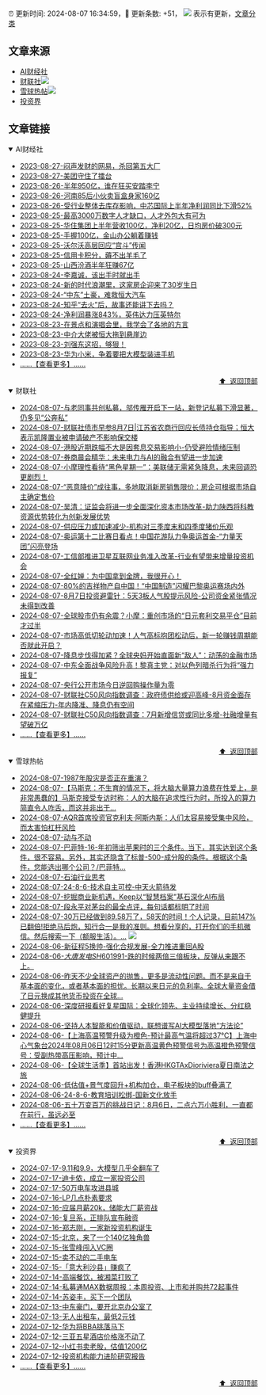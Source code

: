 ##

:alarm_clock: 更新时间: 2024-08-07 16:34:59，:rocket: 更新条数: +51， ![](/assets/dot.png) 表示有更新，[文章分类](/TAGS.md)

## 文章来源

- [AI财经社](#ai财经社)  
- [财联社](#财联社)![](/assets/dot.png)   
- [雪球热帖](#雪球热帖)![](/assets/dot.png)   
- [投资界](#投资界)  

## 文章链接

<details open>
<summary id="ai财经社">
 AI财经社
</summary>


- [2023-08-27-闷声发财的网易，杀回第五大厂](https://www.aicaijing.com.cn/article/18610)  
- [2023-08-27-美团守住了擂台](https://www.aicaijing.com.cn/article/18611)  
- [2023-08-26-半年950亿，谁在狂买安踏李宁](https://www.aicaijing.com.cn/article/18607)  
- [2023-08-26-河南85后小伙卖盲盒身家160亿](https://www.aicaijing.com.cn/article/18608)  
- [2023-08-26-受行业整体去库存影响，中芯国际上半年净利润同比下滑52%](https://www.aicaijing.com.cn/article/18609)  
- [2023-08-25-最高3000万数字人才缺口，人才外包大有可为](https://www.aicaijing.com.cn/article/18601)  
- [2023-08-25-华住集团上半年营收100亿，净利20亿，日均房价破300元](https://www.aicaijing.com.cn/article/18602)  
- [2023-08-25-手握100亿，金山办公躺着赚钱](https://www.aicaijing.com.cn/article/18603)  
- [2023-08-25-沃尔沃高层回应“宫斗”传闻](https://www.aicaijing.com.cn/article/18604)  
- [2023-08-25-信用卡积分，薅不出羊毛了](https://www.aicaijing.com.cn/article/18605)  
- [2023-08-25-山西汾酒半年狂赚67亿](https://www.aicaijing.com.cn/article/18606)  
- [2023-08-24-李嘉诚，该出手时就出手](https://www.aicaijing.com.cn/article/18596)  
- [2023-08-24-新的时代浪潮里，这家房企迎来了30岁生日](https://www.aicaijing.com.cn/article/18597)  
- [2023-08-24-“中东”土豪，难救恒大汽车](https://www.aicaijing.com.cn/article/18598)  
- [2023-08-24-知乎“去火”后，故事还能讲下去吗？](https://www.aicaijing.com.cn/article/18599)  
- [2023-08-24-净利润暴涨843%，英伟达力压英特尔](https://www.aicaijing.com.cn/article/18600)  
- [2023-08-23-在景点和演唱会里，我学会了各地的方言](https://www.aicaijing.com.cn/article/18591)  
- [2023-08-23-中介大佬被恒大拖到悬崖边](https://www.aicaijing.com.cn/article/18592)  
- [2023-08-23-刘强东这招，够狠！](https://www.aicaijing.com.cn/article/18593)  
- [2023-08-23-华为小米，争着要把大模型装进手机](https://www.aicaijing.com.cn/article/18594)  
- [......【查看更多】......](/details/AI财经社.md)

<div align="right"><a href="#文章来源">⬆ &nbsp;返回顶部</a></div>
</details>

<details open>
<summary id="财联社">
 财联社
</summary>


- [2024-08-07-与老同事共创私募，邬传雁开启下一站，新登记私募下滑显著，仍多见“公奔私”](https://www.cls.cn/detail/1756437)  
- [2024-08-07-财联社债市早参8月7日|江苏省农商行回应长债持仓指导；恒大表示凯隆置业被申请破产不影响保交楼](https://www.cls.cn/detail/1756405)  
- [2024-08-07-港股近期跌幅不大是因套息交易影响小-仍受避险情绪压制](https://www.cls.cn/detail/1755262)  
- [2024-08-07-券商晨会精华：未来电力与AI的融合有望进一步加速](https://www.cls.cn/detail/1756402)  
- [2024-08-07-小摩理性看待“黑色星期一”：美联储无需紧急降息，未来回调恐更剧烈！](https://www.cls.cn/detail/1756389)  
- [2024-08-07-“恶意降价”成往事，多地取消新房销售限价：房企可根据市场自主确定售价](https://www.cls.cn/detail/1756411)  
- [2024-08-07-吴清：证监会将进一步全面深化资本市场改革-助力陕西将科教资源优势转化为创新发展优势](https://www.cls.cn/detail/1756408)  
- [2024-08-07-供应压力或加速减少-机构对三季度末和四季度猪价乐观](https://www.cls.cn/detail/1756352)  
- [2024-08-07-奥运第十二比赛日看点！中国花游队力争奥运首金-“力量天团”闪亮登场](https://www.cls.cn/detail/1756372)  
- [2024-08-07-工信部推进卫星互联网业务准入改革-行业有望带来增量投资机会](https://www.cls.cn/detail/1756361)  
- [2024-08-07-全红婵：为中国拿到金牌，我很开心！](https://www.cls.cn/detail/1756362)  
- [2024-08-07-80%的吉祥物产自中国！“中国制造”闪耀巴黎奥运赛场内外](https://www.cls.cn/detail/1756359)  
- [2024-08-07-8月7日投资避雷针：5天3板人气股提示风险-公司资金紧张情况未得到改善](https://www.cls.cn/detail/1756382)  
- [2024-08-07-全球股市仍有余震？小摩：重创市场的“日元套利交易平仓”目前才过半](https://www.cls.cn/detail/1756371)  
- [2024-08-07-市场高低切轮动加速！人气高标抱团松动后，新一轮赚钱周期能否就此开启？](https://www.cls.cn/detail/1756463)  
- [2024-08-07-降息步伐得加紧？全球央妈开始直面新“敌人”：动荡的金融市场](https://www.cls.cn/detail/1756435)  
- [2024-08-07-中东全面战争风险升高！黎真主党：对以色列暗杀行为将“强力报复”](https://www.cls.cn/detail/1756461)  
- [2024-08-07-央行公开市场今日逆回购操作量为零](https://www.cls.cn/detail/1756484)  
- [2024-08-07-财联社C50风向指数调查：政府债供给或迎高峰-8月资金面存在紧缩压力-年内降准、降息仍有空间](https://www.cls.cn/detail/1756563)  
- [2024-08-07-财联社C50风向指数调查：7月新增信贷或同比多增-社融增量有望破万亿](https://www.cls.cn/detail/1756566)  
- [......【查看更多】......](/details/财联社.md)

<div align="right"><a href="#文章来源">⬆ &nbsp;返回顶部</a></div>
</details>

<details open>
<summary id="雪球热帖">
 雪球热帖
</summary>


- [2024-08-07-1987年股灾是否正在重演？](https://xueqiu.com/1102105103/300263076)  
- [2024-08-07-【马斯克：不生育的情况下，将大脑大量算力浪费在性爱上，是非常愚蠢的】马斯克接受专访时称：人的大脑在追求性行为时，所投入的算力简直令人咋舌，而这并非出于...](https://xueqiu.com/2080365279/300216503)  
- [2024-08-07-AQR首席投资官克利夫·阿斯内斯：人们太容易接受集中风险，而太害怕杠杆风险](https://xueqiu.com/8586559076/300234779)  
- [2024-08-07-动与不动](https://xueqiu.com/8790885129/300214855)  
- [2024-08-07-巴菲特-16-年初筛出苹果时的三个条件。当下，其实达到这个条件，很不容易。另外，其实还隐含了标普-500-成分股的条件。根据这个条件，您能选出哪个公司？/巴菲特...](https://xueqiu.com/8315851674/300178033)  
- [2024-08-07-石油行业思考](https://xueqiu.com/1201546096/300216937)  
- [2024-08-07-24-8-6-技术自主可控-中天火箭待发](https://xueqiu.com/8772786299/300242583)  
- [2024-08-07-挖掘商业新机遇，Keep以“智慧档案”基石深化AI布局](https://xueqiu.com/9468584913/300246189)  
- [2024-08-07-段永平对茅台的最全点评，每句话都标明了时间](https://xueqiu.com/8959246745/300251304)  
- [2024-08-07-30万已经做到89.58万了，58天的时间！个人记录，目前147%已翻倍!拒绝马后炮，知行合一是我的准则。想看分享的，打开你们的手机微信。然后搜索一下（额服生活）。...](https://xueqiu.com/7661165973/300291458) ![](/assets/new.png)  
- [2024-08-06-新征程5换帅-强化合规发展-全力推进重回A股](https://xueqiu.com/3232269027/300117513)  
- [2024-08-06-$大唐发电SH601991$-跌的时候两倍三倍板块，反弹从来跟不上。](https://xueqiu.com/2241249492/300045555)  
- [2024-08-06-昨天不少全球资产的抛售，更多是流动性问题。而不是来自于基本面的变化，或者基本面的担忧。长期以来日元的负利率。全球大量资金借了日元换成其他货币投资在全球...](https://xueqiu.com/9887656769/300039164)  
- [2024-08-06-深度研报看好复星国际：全球化领先、主业持续增长、分红稳健提升](https://xueqiu.com/8151841495/300054083)  
- [2024-08-06-坚持人本智能和价值驱动，联想谱写AI大模型落地“方法论”](https://xueqiu.com/6567703236/300073523)  
- [2024-08-06-【上海高温预警升级为橙色-预计最高气温将超过37℃】上海中心气象台2024年08月06日12时15分更新高温黄色预警信号为高温橙色预警信号：受副热带高压影响，预计中...](https://xueqiu.com/5124430882/300091080)  
- [2024-08-06-【全球生活季】首站出发！香港HKGTAxDioriviera夏日南法之旅](https://xueqiu.com/7077858608/300098862)  
- [2024-08-06-低估值+景气度回升+机构加仓，电子板块的buff叠满了](https://xueqiu.com/9210717241/300107361)  
- [2024-08-06-24-8-6-教育培训松绑-国新文化放手](https://xueqiu.com/8772786299/300118274)  
- [2024-08-06-五十万变百万的挑战日记：8月6日，二点六万小胜利，一直都在前行，虽远必至](https://xueqiu.com/5733814324/300159820)  
- [......【查看更多】......](/details/雪球热帖.md)

<div align="right"><a href="#文章来源">⬆ &nbsp;返回顶部</a></div>
</details>

<details open>
<summary id="投资界">
 投资界
</summary>


- [2024-07-17-9.11和9.9，大模型几乎全翻车了](https://posts.careerengine.us/p/6697778c44726b29bffa3a09)  
- [2024-07-17-迪卡侬，成立一家投资公司](https://posts.careerengine.us/p/6697778c44726b29bffa3a01)  
- [2024-07-17-50万电车攻进县城](https://posts.careerengine.us/p/6697779c831e1d29eea44253)  
- [2024-07-16-LP几点朴素要求](https://posts.careerengine.us/p/669636a8720ed522248054dc)  
- [2024-07-16-应届月薪20k，储能大厂薪资战](https://posts.careerengine.us/p/669636a8720ed522248054d4)  
- [2024-07-16-复旦系，正排队宣布融资](https://posts.careerengine.us/p/66963699cb38e136a496986c)  
- [2024-07-16-郑志刚，一家新投资机构诞生](https://posts.careerengine.us/p/66963699cb38e136a4969874)  
- [2024-07-15-北京，来了一个140亿独角兽](https://posts.careerengine.us/p/6694db59a0c3ac562b61f9af)  
- [2024-07-15-张雪峰闯入VC圈](https://posts.careerengine.us/p/6694db59a0c3ac562b61f9b7)  
- [2024-07-15-卖不动的二手电车](https://posts.careerengine.us/p/6694db6836b2f1565d9b541a)  
- [2024-07-15-「意大利沙县」赚疯了](https://posts.careerengine.us/p/6694db6836b2f1565d9b5422)  
- [2024-07-14-高端餐饮，被湘菜打败了](https://posts.careerengine.us/p/6693862333c6e710d0bf9dc4)  
- [2024-07-14-私募通MAX数据周报：本周投资、上市和并购共72起事件](https://posts.careerengine.us/p/6693862333c6e710d0bf9dcc)  
- [2024-07-14-苏姿丰，买下一个团队](https://posts.careerengine.us/p/6693861481427510b2b9c123)  
- [2024-07-13-中东豪门，要开北京办公室了](https://posts.careerengine.us/p/66922794a876f80d113b51fe)  
- [2024-07-13-无人出租车，最低2元钱](https://posts.careerengine.us/p/669227b82202ae0dfac5d713)  
- [2024-07-12-华为将BBA挑落马下](https://posts.careerengine.us/p/6690a6c68082df14ead7eaac)  
- [2024-07-12-三亚五星酒店价格涨不动了](https://posts.careerengine.us/p/6690a6c68082df14ead7eaa4)  
- [2024-07-12-小红书卖老股，估值1200亿](https://posts.careerengine.us/p/6690a6b756b00014bcc00e8f)  
- [2024-07-12-投资机构能力进阶研究报告](https://posts.careerengine.us/p/6690a6b756b00014bcc00e87)  
- [......【查看更多】......](/details/投资界.md)

<div align="right"><a href="#文章来源">⬆ &nbsp;返回顶部</a></div>
</details>

